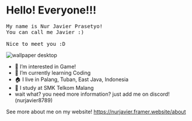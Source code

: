 # Hello! Everyone!!!
<pre>My name is Nur Javier Prasetyo!
You can call me Javier :)

Nice to meet you :D</pre>

![wallpaper desktop](https://user-images.githubusercontent.com/70767613/193721642-0f6d301a-143a-406c-a058-3c04ecd339fb.png)



- 👀 I’m interested in Game!
- 🌱 I’m currently learning Coding
- 🏠 I live in Palang, Tuban, East Java, Indonesia
- 🏫 I study at SMK Telkom Malang
- wait what? you need more information?
just add me on discord! (nurjavier8789)

See more about me on my website!
https://nurjavier.framer.website/about
